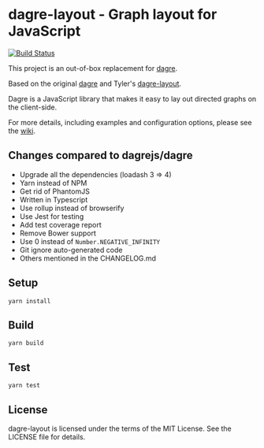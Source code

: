 # dagre-layout - Graph layout for JavaScript

[![Build Status](https://circleci.com/gh/hikerpig/dagre-layout.svg?style=shield)](https://circleci.com/gh/hikerpig/dagre-layout)

This project is an out-of-box replacement for [dagre](https://github.com/dagrejs/dagre).

Based on the original [dagre](https://github.com/dagrejs/dagre) and Tyler's [dagre-layout](https://github.com/tylingsoft/dagre-layout).

Dagre is a JavaScript library that makes it easy to lay out directed graphs on the client-side.

For more details, including examples and configuration options, please see the [wiki](https://github.com/dagrejs/dagre/wiki).


## Changes compared to dagrejs/dagre

- Upgrade all the dependencies (loadash 3 => 4)
- Yarn instead of NPM
- Get rid of PhantomJS
- Written in Typescript
- Use rollup instead of browserify
- Use Jest for testing
- Add test coverage report
- Remove Bower support
- Use 0 instead of `Number.NEGATIVE_INFINITY`
- Git ignore auto-generated code
- Others mentioned in the CHANGELOG.md


## Setup

```
yarn install
```


## Build

```
yarn build
```


## Test

```
yarn test
```


## License

dagre-layout is licensed under the terms of the MIT License. See the LICENSE file for details.
